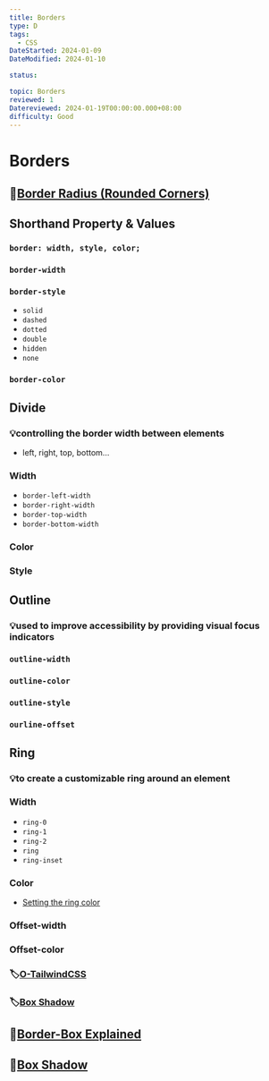 ```yaml
---
title: Borders
type: D
tags:
  - CSS
DateStarted: 2024-01-09
DateModified: 2024-01-10

status:

topic: Borders
reviewed: 1
Datereviewed: 2024-01-19T00:00:00.000+08:00
difficulty: Good
---
```


# Borders

## 📌[Border Radius (Rounded Corners)](<Border-Radius-(Rounded-Corners).md>)

## Shorthand Property & Values

### `border: width, style, color;`

### `border-width`

### `border-style`

- `solid`
- `dashed`
- `dotted`
- `double`
- `hidden`
- `none`

### `border-color`

## Divide

### 💡controlling the border width between elements

- left, right, top, bottom...

### Width

- `border-left-width`
- `border-right-width`
- `border-top-width`
- `border-bottom-width`

### Color

### Style

## Outline

### 💡used to improve accessibility by providing visual focus indicators

### `outline-width`

### `outline-color`

### `outline-style`

### `ourline-offset`

## Ring

### 💡to create a customizable ring around an element

### Width

- `ring-0`
- `ring-1`
- `ring-2`
- `ring`
- `ring-inset`

### Color

- [Setting the ring color](https://tailwindcss.com/docs/ring-color#setting-the-ring-color)

### Offset-width

### Offset-color

### 🏷️[O-TailwindCSS](O-TailwindCSS.md)

### 🏷️[Box Shadow](Box-Shadow.md)

## 📌[Border-Box Explained](Border-Box-Explained.md)

## 📌[Box Shadow](Box-Shadow.md)
